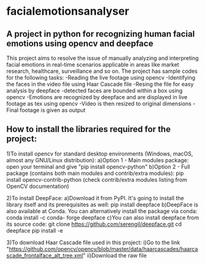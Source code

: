 # facialemotionsanalyser
## A project in python for recognizing human facial emotions using opencv and deepface

This project aims to resolve the issue of manually analyzing and interpreting facial emotions in real-time scenarios applicable in areas like market research, healthcare, surveillance and so on. The project has sample codes for the following tasks:
-Reading the live footage using opencv
-Identifying the faces in the video file using Haar Cascade file
-Resing the file for easy analysis by deepface 
-detected faces are bounded within a box using opencv 
-Emotions are recognized by deepface and are displayed in live footage as tex using opencv
-Video is then resized to original dimensions 
-Final footage is given as output

## How to install the libraries required for the project:
1)To install opencv for standard desktop environments (Windows, macOS, almost any GNU/Linux distribution):
                    a)Option 1 - Main modules package: open your terminal and give "pip install opencv-python"
                    b)Option 2 - Full package (contains both main modules and contrib/extra modules): pip install opencv-contrib-python 
                                 (check contrib/extra modules listing from OpenCV documentation)

2)To install DeepFace:
                    a)Download it from PyPI. It's going to install the library itself and its prerequisites as well: pip install deepface
                    b)DeepFace is also available at Conda. You can alternatively install the package via conda: conda install -c conda- 
                    forge deepface
                    c)You can also install deepface from its source code: git clone https://github.com/serengil/deepface.git
                                                                          cd deepface
                                                                          pip install -e 

3)To download Haar Cascade file used in this project:
                    i)Go to the link "https://github.com/opencv/opencv/blob/master/data/haarcascades/haarcascade_frontalface_alt_tree.xml"
                    ii)Download the raw file
